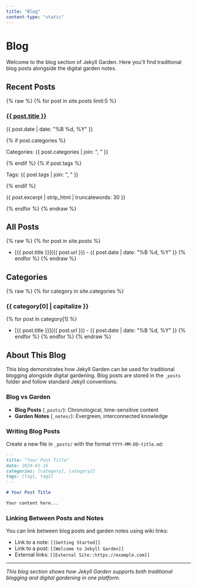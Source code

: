 ```yaml
---
title: "Blog"
content-type: "static"
---
```


# Blog

Welcome to the blog section of Jekyll Garden. Here you'll find traditional blog posts alongside the digital garden notes.

## Recent Posts

{% raw %}
{% for post in site.posts limit:5 %}
<div class="post-preview">
  <h3><a href="{{ post.url }}">{{ post.title }}</a></h3>
  <p class="post-meta">{{ post.date | date: "%B %d, %Y" }}</p>
  {% if post.categories %}
  <p class="post-categories">Categories: {{ post.categories | join: ", " }}</p>
  {% endif %}
  {% if post.tags %}
  <p class="post-tags">Tags: {{ post.tags | join: ", " }}</p>
  {% endif %}
  <p>{{ post.excerpt | strip_html | truncatewords: 30 }}</p>
</div>
{% endfor %}
{% endraw %}

## All Posts

{% raw %}
{% for post in site.posts %}
- [{{ post.title }}]({{ post.url }}) - {{ post.date | date: "%B %d, %Y" }}
{% endfor %}
{% endraw %}

## Categories

{% raw %}
{% for category in site.categories %}
### {{ category[0] | capitalize }}
{% for post in category[1] %}
- [{{ post.title }}]({{ post.url }}) - {{ post.date | date: "%B %d, %Y" }}
{% endfor %}
{% endfor %}
{% endraw %}

## About This Blog

This blog demonstrates how Jekyll Garden can be used for traditional blogging alongside digital gardening. Blog posts are stored in the `_posts` folder and follow standard Jekyll conventions.

### Blog vs Garden

- **Blog Posts** (`_posts/`): Chronological, time-sensitive content
- **Garden Notes** (`_notes/`): Evergreen, interconnected knowledge

### Writing Blog Posts

Create a new file in `_posts/` with the format `YYYY-MM-DD-title.md`:

```markdown
---
title: "Your Post Title"
date: 2024-01-15
categories: [category1, category2]
tags: [tag1, tag2]
---

# Your Post Title

Your content here...
```

### Linking Between Posts and Notes

You can link between blog posts and garden notes using wiki links:

- Link to a note: `[[Getting Started]]`
- Link to a post: `[[Welcome to Jekyll Garden]]`
- External links: `[[External Site::https://example.com]]`

---

*This blog section shows how Jekyll Garden supports both traditional blogging and digital gardening in one platform.* 